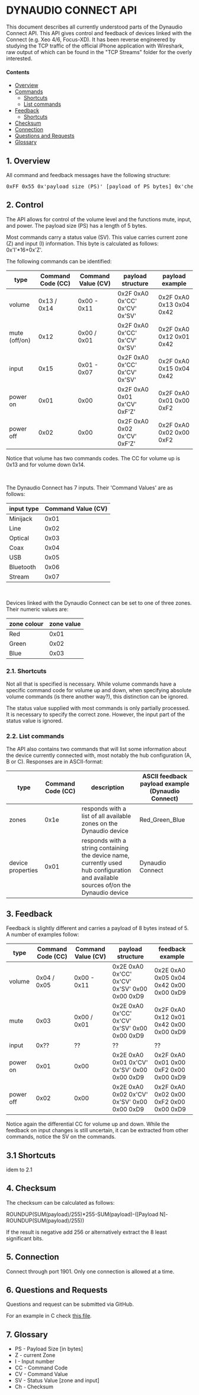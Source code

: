 # DYNAUDIO CONNECT API

This document describes all currently understood parts of the Dynaudio Connect API. This API gives control and feedback of devices linked with the Connect (e.g. Xeo 4/6, Focus-XD). It has been reverse engineered by studying the TCP traffic of the official iPhone application with Wireshark, raw output of which can be found in the "TCP Streams" folder for the overly interested.

#### Contents

- [Overview](#1-overview)
- [Commands](#2-control)
  - [Shortcuts](#21-shortcuts)
  - [List commands](#22-list-commands)
- [Feedback](#3-feedback)
  - [Shortcuts](#31-shortcuts)
- [Checksum](#4-checksum)
- [Connection](#5-connection)
- [Questions and Requests](#6-questions-and-requests)
- [Glossary](#7-glossary)

## 1. Overview

All command and feedback messages have the following structure:

<pre>
0xFF 0x55 0x'payload size (PS)' [payload of PS bytes] 0x'checksum'
</pre>


## 2. Control

The API allows for control of the volume level and the functions mute, input, and power. The payload size (PS) has a length of 5 bytes.

Most commands carry a status value (SV). This value carries current zone (Z) and input (I) information. This byte is calculated as follows: 0x'I'*16+0x'Z'.

The following commands can be identified:
&nbsp;

type | Command Code (CC) | Command Value (CV) | payload structure | payload example
---- | ----------------- | ------------------ | ----------------- | ---------------
volume | 0x13 / 0x14 |  0x00 - 0x11 | 0x2F 0xA0 0x'CC' 0x'CV' 0x'SV' | 0x2F 0xA0 0x13 0x04 0x42
mute (off/on) |0x12 | 0x00 / 0x01 | 0x2F 0xA0 0x'CC' 0x'CV' 0x'SV' | 0x2F 0xA0 0x12 0x01 0x42
input | 0x15 | 0x01 - 0x07 | 0x2F 0xA0 0x'CC' 0x'CV' 0x'SV' | 0x2F 0xA0 0x15 0x04 0x42
power on | 0x01 | 0x00 | 0x2F 0xA0 0x01 0x'CV' 0xF'Z' | 0x2F 0xA0 0x01 0x00 0xF2
power off | 0x02 | 0x00 | 0x2F 0xA0 0x02 0x'CV' 0xF'Z' | 0x2F 0xA0 0x02 0x00 0xF2

Notice that volume has two commands codes. The CC for volume up is 0x13 and for volume down 0x14.

&nbsp;

The Dynaudio Connect has 7 inputs. Their 'Command Values' are as follows:
&nbsp;

input type | Command Value (CV)
---------- | ------------------
Minijack | 0x01
Line | 0x02
Optical | 0x03
Coax | 0x04
USB | 0x05
Bluetooth | 0x06
Stream | 0x07

&nbsp;

Devices linked with the Dynaudio Connect can be set to one of three zones. Their numeric values are:
&nbsp;

zone colour | zone value
----------- | ----------
Red | 0x01
Green | 0x02
Blue | 0x03


### 2.1. Shortcuts

Not all that is specified is necessary. While volume commands have a specific command code for volume up and down, when specifying absolute volume commands (is there another way?), this distinction can be ignored.

The status value supplied with most commands is only partially processed. It is necessary to specify the correct zone. However, the input part of the status value is ignored.


### 2.2. List commands

The API also contains two commands that will list some information about the device currently connected with, most notably the hub configuration (A, B or C). Responses are in ASCII-format:

type | Command Code (CC) | description                         | ASCII feedback payload example (Dynaudio Connect)
---- | ----------------- | ----------------------------------- | -----------------------------------------------------
zones | 0x1e | responds with a list of all available zones on the Dynaudio device | Red_Green_Blue
device properties | 0x01 | responds with a string containing the device name, currently used hub configuration and available sources of/on the Dynaudio device | Dynaudio Connect | A_1MiniJack_1Line_1Optical_1Coax_1USB_1Bluetooth_1*Stream

## 3. Feedback

Feedback is slightly different and carries a payload of 8 bytes instead of 5. A number of examples follow:
&nbsp;

type | Command Code (CC) | Command Value (CV) | payload structure | feedback example
---- | ----------------- | ------------------ | ----------------- | ---------------
volume | 0x04 / 0x05 |  0x00 - 0x11 | 0x2E 0xA0 0x'CC' 0x'CV' 0x'SV' 0x00 0x00 0xD9 | 0x2E 0xA0 0x05 0x04 0x42 0x00 0x00 0xD9
mute |0x03 | 0x00 / 0x01 | 0x2E 0xA0 0x'CC' 0x'CV' 0x'SV' 0x00 0x00 0xD9 | 0x2F 0xA0 0x12 0x01 0x42 0x00 0x00 0xD9
input | 0x?? | ?? | ?? | ??
power on | 0x01 | 0x00 | 0x2E 0xA0 0x01 0x'CV' 0x'SV' 0x00 0x00 0xD9 | 0x2F 0xA0 0x01 0x00 0xF2 0x00 0x00 0xD9
power off | 0x02 | 0x00 | 0x2E 0xA0 0x02 0x'CV' 0x'SV' 0x00 0x00 0xD9 | 0x2F 0xA0 0x02 0x00 0xF2 0x00 0x00 0xD9

Notice again the differential CC for volume up and down. While the feedback on input changes is still uncertain, it can be extracted from other commands, notice the SV on the commands.

## 3.1 Shortcuts

idem to 2.1

## 4. Checksum

The checksum can be calculated as follows:

ROUNDUP(SUM(payload)/255)*255-SUM(payload)-([Payload N]-ROUNDUP(SUM(payload)/255))

If the result is negative add 256 or alternatively extract the 8 least significant bits.

## 5. Connection

Connect through port 1901. Only one connection is allowed at a time.


## 6. Questions and Requests

Questions and request can be submitted via GitHub.

For an example in C check [this file](https://github.com/therealmuffin/synchronator/blob/fe4bd23adc85ac7cfa7f83baaf67f6aa89cd3d5b/src/modCommandDynaudio.c#L91).


## 7. Glossary

- PS - Payload Size [in bytes]
- Z - current Zone
- I - Input number
- CC - Command Code
- CV - Command Value
- SV - Status Value [zone and input]
- Ch - Checksum
